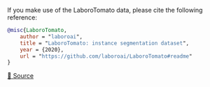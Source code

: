 If you make use of the LaboroTomato data, please cite the following reference:

``` bibtex
@misc{LaboroTomato,
	author = "laboroai",
	title = "LaboroTomato: instance segmentation dataset",
	year = {2020},
	url = "https://github.com/laboroai/LaboroTomato#readme"
}
```

[🔗 Source](https://github.com/laboroai/LaboroTomato#readme)